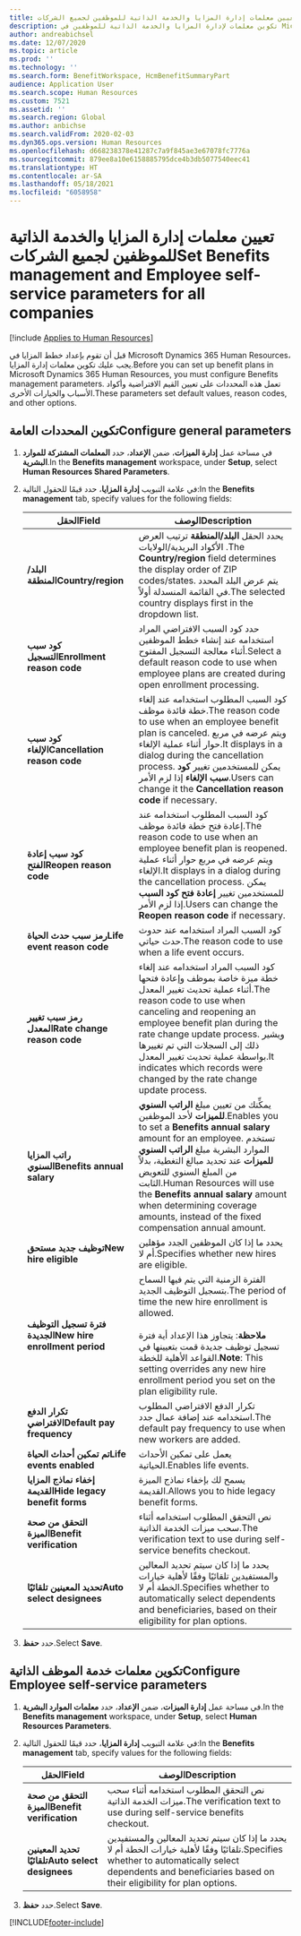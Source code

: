 ```yaml
---
title: تعيين معلمات إدارة المزايا والخدمة الذاتية للموظفين لجميع الشركات
description: تكوين معلمات لإدارة المزايا والخدمة الذاتية للموظفين في Microsoft Dynamics 365 Human Resources.
author: andreabichsel
ms.date: 12/07/2020
ms.topic: article
ms.prod: ''
ms.technology: ''
ms.search.form: BenefitWorkspace, HcmBenefitSummaryPart
audience: Application User
ms.search.scope: Human Resources
ms.custom: 7521
ms.assetid: ''
ms.search.region: Global
ms.author: anbichse
ms.search.validFrom: 2020-02-03
ms.dyn365.ops.version: Human Resources
ms.openlocfilehash: d668238378e41287c7a9f845ae3e67078fc7776a
ms.sourcegitcommit: 879ee8a10e6158885795dce4b3db5077540eec41
ms.translationtype: HT
ms.contentlocale: ar-SA
ms.lasthandoff: 05/18/2021
ms.locfileid: "6058958"
---
```

# <a name="set-benefits-management-and-employee-self-service-parameters-for-all-companies"></a><span data-ttu-id="bc8ff-103">تعيين معلمات إدارة المزايا والخدمة الذاتية للموظفين لجميع الشركات</span><span class="sxs-lookup"><span data-stu-id="bc8ff-103">Set Benefits management and Employee self-service parameters for all companies</span></span>

[!include [Applies to Human Resources](../includes/applies-to-hr.md)]

<span data-ttu-id="bc8ff-104">قبل أن تقوم بإعداد خطط المزايا في Microsoft Dynamics 365 Human Resources، يجب عليك تكوين معلمات إدارة المزايا.</span><span class="sxs-lookup"><span data-stu-id="bc8ff-104">Before you can set up benefit plans in Microsoft Dynamics 365 Human Resources, you must configure Benefits management parameters.</span></span> <span data-ttu-id="bc8ff-105">تعمل هذه المحددات على تعيين القيم الافتراضية وأكواد الأسباب والخيارات الأخرى.</span><span class="sxs-lookup"><span data-stu-id="bc8ff-105">These parameters set default values, reason codes, and other options.</span></span> 

## <a name="configure-general-parameters"></a><span data-ttu-id="bc8ff-106">تكوين المحددات العامة</span><span class="sxs-lookup"><span data-stu-id="bc8ff-106">Configure general parameters</span></span>

1. <span data-ttu-id="bc8ff-107">في مساحة عمل **إدارة الميزات**، ضمن **الإعداد**، حدد **المعلمات المشتركة للموارد البشرية**.</span><span class="sxs-lookup"><span data-stu-id="bc8ff-107">In the **Benefits management** workspace, under **Setup**, select **Human Resources Shared Parameters**.</span></span>

2. <span data-ttu-id="bc8ff-108">في علامة التبويب **إدارة المزايا**، حدد قيمًا للحقول التالية:</span><span class="sxs-lookup"><span data-stu-id="bc8ff-108">In the **Benefits management** tab, specify values for the following fields:</span></span>

   | <span data-ttu-id="bc8ff-109">الحقل</span><span class="sxs-lookup"><span data-stu-id="bc8ff-109">Field</span></span> | <span data-ttu-id="bc8ff-110">الوصف</span><span class="sxs-lookup"><span data-stu-id="bc8ff-110">Description</span></span> |
   | --- | --- |
   | <span data-ttu-id="bc8ff-111">**البلد/المنطقة**</span><span class="sxs-lookup"><span data-stu-id="bc8ff-111">**Country/region**</span></span> | <span data-ttu-id="bc8ff-112">يحدد الحقل **البلد/المنطقة** ترتيب العرض الأكواد البريدية/الولايات .</span><span class="sxs-lookup"><span data-stu-id="bc8ff-112">The **Country/region** field determines the display order of ZIP codes/states.</span></span> <span data-ttu-id="bc8ff-113">يتم عرض البلد المحدد في القائمة المنسدلة أولاً.</span><span class="sxs-lookup"><span data-stu-id="bc8ff-113">The selected country displays first in the dropdown list.</span></span> |
   | <span data-ttu-id="bc8ff-114">**كود سبب التسجيل**</span><span class="sxs-lookup"><span data-stu-id="bc8ff-114">**Enrollment reason code**</span></span> | <span data-ttu-id="bc8ff-115">حدد كود السبب الافتراضي المراد استخدامه عند إنشاء خطط الموظفين أثناء معالجة التسجيل المفتوح.</span><span class="sxs-lookup"><span data-stu-id="bc8ff-115">Select a default reason code to use when employee plans are created during open enrollment processing.</span></span> |
   | <span data-ttu-id="bc8ff-116">**كود سبب الإلغاء**</span><span class="sxs-lookup"><span data-stu-id="bc8ff-116">**Cancellation reason code**</span></span> | <span data-ttu-id="bc8ff-117">كود السبب المطلوب استخدامه عند إلغاء خطة فائدة موظف.</span><span class="sxs-lookup"><span data-stu-id="bc8ff-117">The reason code to use when an employee benefit plan is canceled.</span></span> <span data-ttu-id="bc8ff-118">ويتم عرضه في مربع حوار أثناء عملية الإلغاء.</span><span class="sxs-lookup"><span data-stu-id="bc8ff-118">It displays in a dialog during the cancellation process.</span></span> <span data-ttu-id="bc8ff-119">يمكن للمستخدمين تغيير **كود سبب الإلغاء** إذا لزم الأمر.</span><span class="sxs-lookup"><span data-stu-id="bc8ff-119">Users can change it the **Cancellation reason code** if necessary.</span></span> |
   | <span data-ttu-id="bc8ff-120">**كود سبب إعادة الفتح**</span><span class="sxs-lookup"><span data-stu-id="bc8ff-120">**Reopen reason code**</span></span> | <span data-ttu-id="bc8ff-121">كود السبب المطلوب استخدامه عند إعادة فتح خطة فائدة موظف.</span><span class="sxs-lookup"><span data-stu-id="bc8ff-121">The reason code to use when an employee benefit plan is reopened.</span></span> <span data-ttu-id="bc8ff-122">ويتم عرضه في مربع حوار أثناء عملية الإلغاء.</span><span class="sxs-lookup"><span data-stu-id="bc8ff-122">It displays in a dialog during the cancellation process.</span></span> <span data-ttu-id="bc8ff-123">يمكن للمستخدمين تغيير **إعادة فتح كود السبب** إذا لزم الأمر.</span><span class="sxs-lookup"><span data-stu-id="bc8ff-123">Users can change the **Reopen reason code** if necessary.</span></span> | 
   | <span data-ttu-id="bc8ff-124">**رمز سبب حدث الحياة**</span><span class="sxs-lookup"><span data-stu-id="bc8ff-124">**Life event reason code**</span></span> | <span data-ttu-id="bc8ff-125">كود السبب المراد استخدامه عند حدوث حدث حياتي.</span><span class="sxs-lookup"><span data-stu-id="bc8ff-125">The reason code to use when a life event occurs.</span></span> |
   | <span data-ttu-id="bc8ff-126">**رمز سبب تغيير المعدل**</span><span class="sxs-lookup"><span data-stu-id="bc8ff-126">**Rate change reason code**</span></span> | <span data-ttu-id="bc8ff-127">كود السبب المراد استخدامه عند إلغاء خطة ميزة خاصة بموظف وإعادة فتحها أثناء عملية تحديث تغيير المعدل.</span><span class="sxs-lookup"><span data-stu-id="bc8ff-127">The reason code to use when canceling and reopening an employee benefit plan during the rate change update process.</span></span> <span data-ttu-id="bc8ff-128">ويشير ذلك إلى السجلات التي تم تغييرها بواسطة عملية تحديث تغيير المعدل.</span><span class="sxs-lookup"><span data-stu-id="bc8ff-128">It indicates which records were changed by the rate change update process.</span></span> |
   | <span data-ttu-id="bc8ff-129">**راتب المزايا السنوي**</span><span class="sxs-lookup"><span data-stu-id="bc8ff-129">**Benefits annual salary**</span></span> | <span data-ttu-id="bc8ff-130">يمكِّنك من تعيين مبلغ **الراتب السنوي للميزات** لأحد الموظفين.</span><span class="sxs-lookup"><span data-stu-id="bc8ff-130">Enables you to set a **Benefits annual salary** amount for an employee.</span></span> <span data-ttu-id="bc8ff-131">تستخدم الموارد البشرية مبلغ **الراتب السنوي للميزات** عند تحديد مبالغ التغطية، بدلاً من المبلغ السنوي للتعويض الثابت.</span><span class="sxs-lookup"><span data-stu-id="bc8ff-131">Human Resources will use the **Benefits annual salary** amount when determining coverage amounts, instead of the fixed compensation annual amount.</span></span> |
   | <span data-ttu-id="bc8ff-132">**توظيف جديد مستحق**</span><span class="sxs-lookup"><span data-stu-id="bc8ff-132">**New hire eligible**</span></span> | <span data-ttu-id="bc8ff-133">يحدد ما إذا كان الموظفين الجدد مؤهلين أم لا.</span><span class="sxs-lookup"><span data-stu-id="bc8ff-133">Specifies whether new hires are eligible.</span></span> |
   | <span data-ttu-id="bc8ff-134">**فترة تسجيل التوظيف الجديدة**</span><span class="sxs-lookup"><span data-stu-id="bc8ff-134">**New hire enrollment period**</span></span> | <span data-ttu-id="bc8ff-135">الفترة الزمنية التي يتم فيها السماح بتسجيل التوظيف الجديد.</span><span class="sxs-lookup"><span data-stu-id="bc8ff-135">The period of time the new hire enrollment is allowed.</span></span></br></br><span data-ttu-id="bc8ff-136">**ملاحظة**: يتجاوز هذا الإعداد أية فترة تسجيل توظيف جديدة قمت بتعيينها في القواعد الأهلية للخطة.</span><span class="sxs-lookup"><span data-stu-id="bc8ff-136">**Note**: This setting overrides any new hire enrollment period you set on the plan eligibility rule.</span></span> |
   | <span data-ttu-id="bc8ff-137">**تكرار الدفع الافتراضي**</span><span class="sxs-lookup"><span data-stu-id="bc8ff-137">**Default pay frequency**</span></span> | <span data-ttu-id="bc8ff-138">تكرار الدفع الافتراضي المطلوب استخدامه عند إضافة عمال جدد.</span><span class="sxs-lookup"><span data-stu-id="bc8ff-138">The default pay frequency to use when new workers are added.</span></span> |
   | <span data-ttu-id="bc8ff-139">**تم تمكين أحداث الحياة**</span><span class="sxs-lookup"><span data-stu-id="bc8ff-139">**Life events enabled**</span></span> | <span data-ttu-id="bc8ff-140">يعمل على تمكين الأحداث الحياتية.</span><span class="sxs-lookup"><span data-stu-id="bc8ff-140">Enables life events.</span></span> |
   | <span data-ttu-id="bc8ff-141">**إخفاء نماذج المزايا القديمة**</span><span class="sxs-lookup"><span data-stu-id="bc8ff-141">**Hide legacy benefit forms**</span></span> | <span data-ttu-id="bc8ff-142">يسمح لك بإخفاء نماذج الميزة القديمة.</span><span class="sxs-lookup"><span data-stu-id="bc8ff-142">Allows you to hide legacy benefit forms.</span></span> |
   | <span data-ttu-id="bc8ff-143">**التحقق من صحة الميزة**</span><span class="sxs-lookup"><span data-stu-id="bc8ff-143">**Benefit verification**</span></span> | <span data-ttu-id="bc8ff-144">نص التحقق المطلوب استخدامه أثناء سحب ميزات الخدمة الذاتية.</span><span class="sxs-lookup"><span data-stu-id="bc8ff-144">The verification text to use during self-service benefits checkout.</span></span> |
   | <span data-ttu-id="bc8ff-145">**تحديد المعينين تلقائيًا**</span><span class="sxs-lookup"><span data-stu-id="bc8ff-145">**Auto select designees**</span></span> | <span data-ttu-id="bc8ff-146">يحدد ما إذا كان سيتم تحديد المعالين والمستفيدين تلقائيًا وفقًا لأهلية خيارات الخطة أم لا.</span><span class="sxs-lookup"><span data-stu-id="bc8ff-146">Specifies whether to automatically select dependents and beneficiaries, based on their eligibility for plan options.</span></span> |

3. <span data-ttu-id="bc8ff-147">حدد **حفظ**.</span><span class="sxs-lookup"><span data-stu-id="bc8ff-147">Select **Save**.</span></span>

## <a name="configure-employee-self-service-parameters"></a><span data-ttu-id="bc8ff-148">تكوين معلمات خدمة الموظف الذاتية</span><span class="sxs-lookup"><span data-stu-id="bc8ff-148">Configure Employee self-service parameters</span></span>

1. <span data-ttu-id="bc8ff-149">في مساحة عمل **إدارة الميزات**، ضمن **الإعداد**، حدد **معلمات الموارد البشرية**.</span><span class="sxs-lookup"><span data-stu-id="bc8ff-149">In the **Benefits management** workspace, under **Setup**, select **Human Resources Parameters**.</span></span>

2. <span data-ttu-id="bc8ff-150">في علامة التبويب **إدارة المزايا**، حدد قيمًا للحقول التالية:</span><span class="sxs-lookup"><span data-stu-id="bc8ff-150">In the **Benefits management** tab, specify values for the following fields:</span></span>

   | <span data-ttu-id="bc8ff-151">الحقل</span><span class="sxs-lookup"><span data-stu-id="bc8ff-151">Field</span></span> | <span data-ttu-id="bc8ff-152">الوصف</span><span class="sxs-lookup"><span data-stu-id="bc8ff-152">Description</span></span> |
   | --- | --- |
   | <span data-ttu-id="bc8ff-153">**التحقق من صحة الميزة**</span><span class="sxs-lookup"><span data-stu-id="bc8ff-153">**Benefit verification**</span></span> | <span data-ttu-id="bc8ff-154">نص التحقق المطلوب استخدامه أثناء سحب ميزات الخدمة الذاتية.</span><span class="sxs-lookup"><span data-stu-id="bc8ff-154">The verification text to use during self-service benefits checkout.</span></span> |
   | <span data-ttu-id="bc8ff-155">**تحديد المعينين تلقائيًا**</span><span class="sxs-lookup"><span data-stu-id="bc8ff-155">**Auto select designees**</span></span> | <span data-ttu-id="bc8ff-156">يحدد ما إذا كان سيتم تحديد المعالين والمستفيدين تلقائيًا وفقًا لأهلية خيارات الخطة أم لا.</span><span class="sxs-lookup"><span data-stu-id="bc8ff-156">Specifies whether to automatically select dependents and beneficiaries based on their eligibility for plan options.</span></span> |

3. <span data-ttu-id="bc8ff-157">حدد **حفظ**.</span><span class="sxs-lookup"><span data-stu-id="bc8ff-157">Select **Save**.</span></span>




[!INCLUDE[footer-include](../includes/footer-banner.md)]